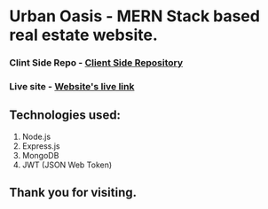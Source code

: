 # Urban Oasis - MERN Stack based real estate website.

### Clint Side Repo - [Client Side Repository](https://github.com/programming-hero-web-course1/b9a12-client-side-dev-ahad-ali)

### Live site - [Website's live link](https://urban-oasis-indev.web.app/)

## Technologies used:

1.  Node.js
2.  Express.js
3.  MongoDB
4.  JWT (JSON Web Token)

## Thank you for visiting.

